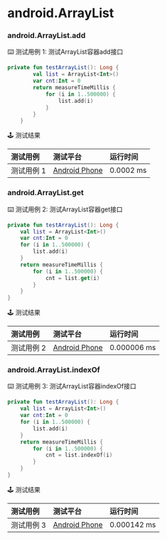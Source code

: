 # android.ArrayList
### android.ArrayList.add

:keyboard: 测试用例 1: 测试ArrayList容器add接口

```kotlin
private fun testArrayList(): Long {
        val list = ArrayList<Int>()
        var cnt:Int = 0
        return measureTimeMillis {
            for (i in 1..500000) {
                list.add(i)
            }
        }
    }
```

:joystick: 测试结果

| 测试用例   | 测试平台           | 运行时间        |
|:-------|:---------------|:------------|
| 测试用例 1 | [Android Phone] | 0.0002 ms |


### android.ArrayList.get

:keyboard: 测试用例 2: 测试ArrayList容器get接口 

```kotlin
private fun testArrayList(): Long {
    val list = ArrayList<Int>()
    var cnt:Int = 0
    for (i in 1..500000) {
        list.add(i)
    }
    return measureTimeMillis {
        for (i in 1..500000) {
            cnt = list.get(i)
        }
    }
}

```
:joystick: 测试结果

| 测试用例   | 测试平台           | 运行时间        |
|:-------|:---------------|:------------|
| 测试用例 2 | [Android Phone] | 0.000006 ms |

### android.ArrayList.indexOf

:keyboard: 测试用例 3: 测试ArrayList容器indexOf接口 

```kotlin
private fun testArrayList(): Long {
    val list = ArrayList<Int>()
    var cnt:Int = 0
    for (i in 1..500000) {
        list.add(i)
    }
    return measureTimeMillis {
        for (i in 1..500000) {
            cnt = list.indexOf(i)
        }
    }
}
```
:joystick: 测试结果

| 测试用例   | 测试平台           | 运行时间        |
|:-------|:---------------|:------------|
| 测试用例 3 | [Android Phone] | 0.000142 ms |


[Android Phone]: ../../../device/#android-phone
